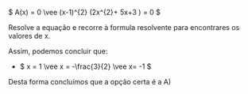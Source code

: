 $ A(x) = 0 \vee (x-1)^{2} (2x^{2}+ 5x+3 ) = 0 $ 

Resolve a equação e recorre à formula resolvente para encontrares os valores de x. 

Assim, podemos concluir que: 

 - $ x = 1 \vee x = -\frac{3}{2} \vee x= -1 $ 


 Desta forma concluímos que a opção certa é a A)
